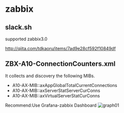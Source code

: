 # zabbix 
## slack.sh 
supported zabbix3.0 

http://qiita.com/tdkaoru/items/7ad9e28cf592f10849df

## ZBX-A10-ConnectionCounters.xml
It collects and discovery the following MIBs.
- A10-AX-MIB::axAppGlobalTotalCurrentConnections
- A10-AX-MIB::axServerStatServerCurConns
- A10-AX-MIB::axVirtualServerStatCurConns

Recommend:Use Grafana-zabbix Dashboard
![graph01](https://github.com/tdkaoru/zabbix/blob/images/image01.png)

